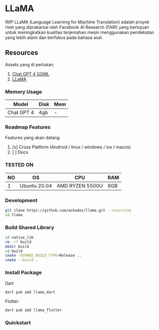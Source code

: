 # LLaMA

WIP LLaMA (Language Learning for Machine Translation) adalah proyek riset yang diprakarsai oleh Facebook AI Research (FAIR) yang bertujuan untuk meningkatkan kualitas terjemahan mesin menggunakan pendekatan yang lebih alami dan berfokus pada bahasa asal.

## Resources

Assets yang di perlukan.

1. [Chat GPT 4 GGML](https://huggingface.co/azkadev/chat-gpt-4-ggml)
2. [LLaMA](https://github.com/facebookresearch/llama)

### Memory Usage

| Model      | Disk | Mem |
|------------|------|-----|
| Chat GPT 4 | 4gb  | -   |

### Roadmap Features

Features yang akan datang

1. [x] Cross Platform (Android / linux / windows / ios / macos)
2. [ ] Docs

### TESTED ON

| NO | OS                                   | CPU             | RAM     |
|----|--------------------------------------|-----------------|---------|
| 1  | Ubuntu 20.04                         | AMD RYZEN 5500U | 8GB     |


### Development


```bash
git clone https://github.com/azkadev/llama.git --recursive
cd llama
```


### Build Shared Library

```bash
cd native_lib
rm -rf build
mkdir build
cd build
cmake -DCMAKE_BUILD_TYPE=Release ..
cmake --build .
```


### Install Package

Dart

```bash
dart pub add llama_dart
```

Flutter:

```bash
dart pub add llama_flutter
```


### Quickstart


```dart


```